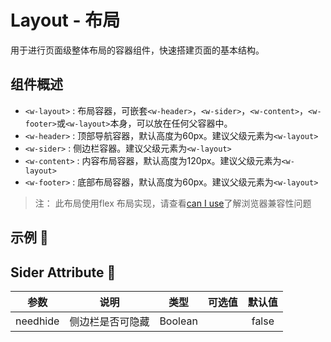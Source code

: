 # Layout - 布局

  用于进行页面级整体布局的容器组件，快速搭建页面的基本结构。

## 组件概述
  - `<w-layout>` : 布局容器，可嵌套`<w-header>`，`<w-sider>`，`<w-content>`，`<w-footer>`或`<w-layout>`本身，可以放在任何父容器中。
  - `<w-header>` : 顶部导航容器，默认高度为60px。建议父级元素为`<w-layout>`
  - `<w-sider>` : 侧边栏容器。建议父级元素为`<w-layout>`
  - `<w-content>` : 内容布局容器，默认高度为120px。建议父级元素为`<w-layout>`
  - `<w-footer>` : 底部布局容器，默认高度为60px。建议父级元素为`<w-layout>`
> 注： 此布局使用flex 布局实现，请查看[can I use](https://caniuse.com/#search=flex)了解浏览器兼容性问题
## 示例 :chestnut:

<ClientOnly>
  <layout-demo-1></layout-demo-1>
</ClientOnly>

## Sider Attribute  :stars:
  | 参数 | 说明 | 类型 | 可选值 | 默认值 |
  | ---- |:----:|:----:|:----:|:----:|
  | needhide | 侧边栏是否可隐藏 | Boolean |     | false |
